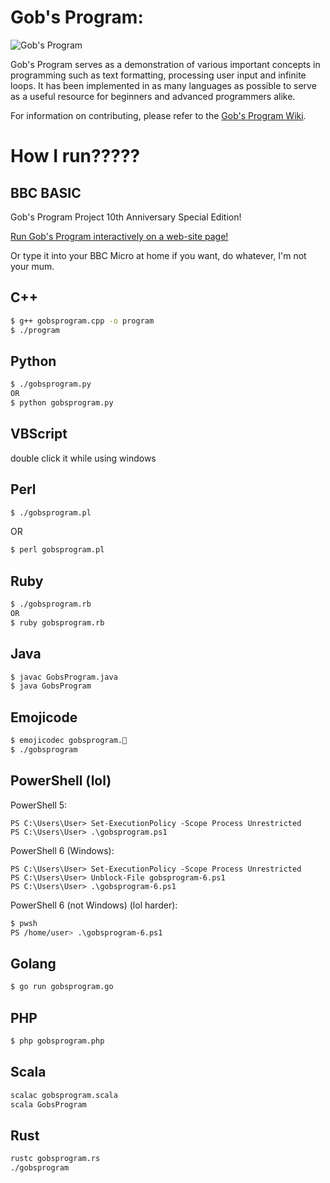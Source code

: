 Gob's Program:
===========
![Gob's Program](http://i.imgur.com/nJK1t7j.png)

Gob's Program serves as a demonstration of various important concepts in programming such as text formatting, processing user input and infinite loops. It has been implemented in as many languages as possible to serve as a useful resource for beginners and advanced programmers alike.

For information on contributing, please refer to the [Gob's Program Wiki](https://github.com/jabberzac/gobsprogram/wiki).

# How I run?????

## BBC BASIC
Gob's Program Project 10th Anniversary Special Edition!

[Run Gob's Program interactively on a web-site page!](https://bbcmic.ro/#%7B%22v%22%3A1%2C%22program%22%3A%2210%20REM%20GOB'S%20BBC%20PROGRAM%5Cn20%20PRINT%20%5C%22Gob's%20Program%3A%20%20Y%2FN%3F%5C%22%5Cn30%20INPUT%20%5C%22%3F%20%5C%22I%24%5Cn40%20IF%20LEFT%24%28I%24%2C1%29%3C%3E%5C%22Y%5C%22%20THEN%20GOTO%20100%5Cn50%20PRINT%20%5C%22Penus%5C%22%3B%5Cn60%20FOR%20PC%20%3D%201%20TO%205%5Cn70%20PRINT%20%5C%22%20%20Penus%5C%22%3B%5Cn80%20NEXT%20PC%5Cn90%20GOTO%2050%5Cn100%20END%5Cn%22%7D)

Or type it into your BBC Micro at home if you want, do whatever, I'm not your mum.

## C++
```bash
$ g++ gobsprogram.cpp -o program
$ ./program
```

## Python
```bash
$ ./gobsprogram.py
OR
$ python gobsprogram.py
```

## VBScript
double click it while using windows

## Perl
```bash
$ ./gobsprogram.pl
```
OR
```bash
$ perl gobsprogram.pl
```

## Ruby
```bash
$ ./gobsprogram.rb
OR
$ ruby gobsprogram.rb
```

## Java
```bash
$ javac GobsProgram.java
$ java GobsProgram
```

## Emojicode
```bash
$ emojicodec gobsprogram.🍇
$ ./gobsprogram
```

## PowerShell (lol)
PowerShell 5:
```
PS C:\Users\User> Set-ExecutionPolicy -Scope Process Unrestricted
PS C:\Users\User> .\gobsprogram.ps1
```
PowerShell 6 (Windows):
```
PS C:\Users\User> Set-ExecutionPolicy -Scope Process Unrestricted
PS C:\Users\User> Unblock-File gobsprogram-6.ps1
PS C:\Users\User> .\gobsprogram-6.ps1
```
PowerShell 6 (not Windows) (lol harder):
```bash
$ pwsh
PS /home/user> .\gobsprogram-6.ps1
```

## Golang
```bash
$ go run gobsprogram.go
```

## PHP
```bash
$ php gobsprogram.php
```

## Scala
```bash
scalac gobsprogram.scala
scala GobsProgram
```

## Rust
```bash
rustc gobsprogram.rs
./gobsprogram
```
